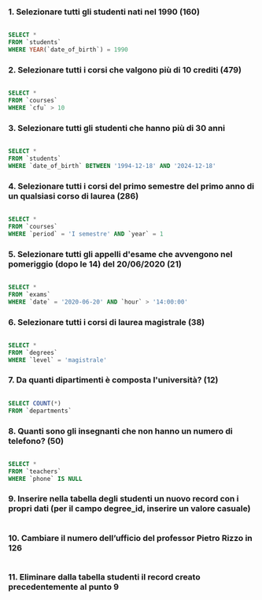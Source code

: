 ### 1. Selezionare tutti gli studenti nati nel 1990 (160)

```SQL

SELECT *
FROM `students`
WHERE YEAR(`date_of_birth`) = 1990

```

### 2. Selezionare tutti i corsi che valgono più di 10 crediti (479)

```SQL

SELECT *
FROM `courses`
WHERE `cfu` > 10

```
### 3. Selezionare tutti gli studenti che hanno più di 30 anni

```SQL

SELECT *
FROM `students`
WHERE `date_of_birth` BETWEEN '1994-12-18' AND '2024-12-18'

```
### 4. Selezionare tutti i corsi del primo semestre del primo anno di un qualsiasi corso di laurea (286)

```SQL

SELECT *
FROM `courses`
WHERE `period` = 'I semestre' AND `year` = 1

```
### 5. Selezionare tutti gli appelli d'esame che avvengono nel pomeriggio (dopo le 14) del 20/06/2020 (21)

```SQL

SELECT *
FROM `exams`
WHERE `date` = '2020-06-20' AND `hour` > '14:00:00'

```
### 6. Selezionare tutti i corsi di laurea magistrale (38)

```SQL

SELECT *
FROM `degrees`
WHERE `level` = 'magistrale'

```
### 7. Da quanti dipartimenti è composta l'università? (12)

```SQL

SELECT COUNT(*)
FROM `departments`

```
### 8. Quanti sono gli insegnanti che non hanno un numero di telefono? (50)

```SQL

SELECT *
FROM `teachers`
WHERE `phone` IS NULL

```
### 9. Inserire nella tabella degli studenti un nuovo record con i propri dati (per il campo degree_id, inserire un valore casuale)

```SQL

```
### 10. Cambiare il numero dell’ufficio del professor Pietro Rizzo in 126

```SQL

```

### 11. Eliminare dalla tabella studenti il record creato precedentemente al punto 9

```SQL

```
